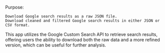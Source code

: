 Purpose:

    Download Google search results as a raw JSON file.
    Download cleaned and filtered Google search results in either JSON or CSV format.

This app utilizes the Google Custom Search API to retrieve search results, offering users the ability to download both the raw data and a more refined version, which can be useful for further analysis.

